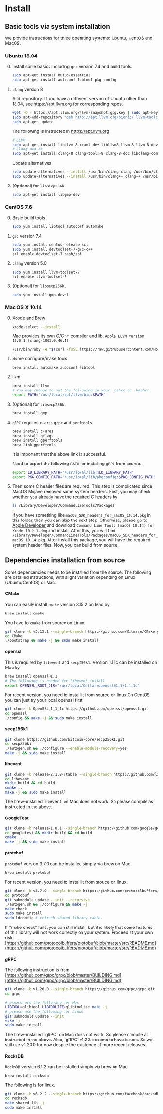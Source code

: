 # Install

## Basic tools via system installation

We provide instructions for three operating systems: Ubuntu, CentOS and MacOS.

### Ubuntu 18.04

0. Install some basics including `gcc` version 7.4 and build tools.

    ```bash
    sudo apt-get install build-essential 
    sudo apt-get install autoconf libtool pkg-config
    ```

2. `clang` version 8

    Add repository. If you have a different version of Ubuntu other than 18.04, see https://apt.llvm.org for corresponding repos.

    ```bash
    wget -O - https://apt.llvm.org/llvm-snapshot.gpg.key | sudo apt-key add -
    sudo apt-add-repository "deb http://apt.llvm.org/bionic/ llvm-toolchain-bionic-8 main"
    sudo apt-get update
    ```

    The following is instructed in https://apt.llvm.org

    ```bash
    # LLVM
    sudo apt-get install libllvm-8-ocaml-dev libllvm8 llvm-8 llvm-8-dev llvm-8-doc llvm-8-examples llvm-8-runtime
    # Clang and co
    sudo apt-get install clang-8 clang-tools-8 clang-8-doc libclang-common-8-dev libclang-8-dev libclang1-8 clang-format-8 
    ```

    Update alternatives

    ```bash
    sudo update-alternatives --install /usr/bin/clang clang /usr/bin/clang-8 100
    sudo update-alternatives --install /usr/bin/clang++ clang++ /usr/bin/clang++-8 100
    ```

3. (Optional) for `libsecp256k1` 

    ```bash
    sudo apt-get install libgmp-dev
    ```

### CentOS 7.6

0. Basic build tools

    ```bash
    sudo yum install libtool autoconf automake 
    ```

1. `gcc` version 7.4 
    ```bash
    sudo yum install centos-release-scl
    sudo yum install devtoolset-7-gcc-c++
    scl enable devtoolset-7 bash/zsh
    ```

2. `clang` version 5.0

    ```bash
    sudo yum install llvm-toolset-7 
    scl enable llvm-toolset-7
    ```

3. (Optional) for `libsecp256k1`
    ```bash
    sudo yum install gmp-devel
    ```

### Mac OS X 10.14

0. Xcode and [Brew](https://brew.sh)

    ```bash
    xcode-select --install
    ```
    Mac provides its own C/C++ compiler and lib, `Apple LLVM version 10.0.1 (clang-1001.0.46.4)`
    ```bash
    /usr/bin/ruby -e "$(curl -fsSL https://raw.githubusercontent.com/Homebrew/install/master/install)"
    ```

1. Some configure/make tools

    ```bash
    brew install automake autoconf libtool 
    ```

2. llvm
    ```bash
    brew install llvm
    # You may choose to put the following in your .zshrc or .bashrc
    export PATH="/usr/local/opt/llvm/bin:$PATH"
    ```
  
3. (Optional) for `libsecp256k1`

    ```bash
    brew install gmp
    ```

4. `gRPC` requires `c-ares` `grpc` and `perftools`

    ```bash
    brew install c-ares
    brew install gflags
    brew install gperftools
    brew link gperftools
    ```
    It is important that the above link is successful.

    Need to export the following `PATH` for installing `gRPC` from source.

    ```bash
    export LD_LIBRARY_PATH="/usr/local/lib:$LD_LIBRARY_PATH"
    export PKG_CONFIG_PATH="/usr/local/lib/pkgconfig:$PKG_CONFIG_PATH"
    ```

5. Then some C header files are required. This step is complicated since MacOS Mojave removed some system headers. First, you may check whether you already have the required C headers by

    ```bash
    ls /Library/Developer/CommandLineTools/Packages
    ```

    If you have something like `macOS_SDK_headers_for_macOS_10.14.pkg` in this folder, then you can skip the next step. Otherwise, please go to [Apple Developer](https://developer.apple.com/download/more/) and download `Command Line Tools (macOS 10.14) for Xcode 10.2.1.dmg` and install. After this, you will find `/Library/Developer/CommandLineTools/Packages/macOS_SDK_headers_for_macOS_10.14.pkg`. After install this package, you will have the required system header files. Now, you can build from source. 

## Dependencies installation from source

Some depencencies needs to be installed from the source. The following are detailed instructions, with slight variation depending on Linux (Ubuntu/CentOS) or Mac. 

#### CMake

You can easily install `cmake` version 3.15.2 on Mac by 

```bash
brew install cmake
```

You have to `cmake` from source on Linux.

```bash
git clone -b v3.15.2 --single-branch https://github.com/Kitware/CMake.git
cd CMake
./bootstrap && make -j && sudo make install
```

#### openssl

This is required by `libevent` and `secp256k1`. Version 1.1.1c can be installed on Mac by 

```bash
brew install openssl@1.1
# The following is needed for libevent install
export OPENSSL_ROOT_DIR="/usr/local/Cellar/openssl@1.1/1.1.1c"
```

For recent version, you need to install it from source on linux.On CentOS you can just try your local openssl first

```bash
git clone -b OpenSSL_1_1_1c https://github.com/openssl/openssl.git
cd openssl
./config && make -j && sudo make install
```

#### secp256k1

```bash
git clone https://github.com/bitcoin-core/secp256k1.git 
cd secp256k1
./autogen.sh && ./configure --enable-module-recovery=yes
make -j && sudo make install
```

#### libevent

```bash
git clone -b release-2.1.8-stable --single-branch https://github.com/libevent/libevent.git
cd libevent
mkdir build && cd build
cmake ..
make -j && sudo make install
```

<aside class="warning">
The brew-installed `libevent` on Mac does not work. So please compile as instructed in the above. 
</aside>

#### GoogleTest

```bash
git clone -b release-1.8.1 --single-branch https://github.com/google/googletest.git
cd googletest && mkdir build && cd build
cmake ..
make -j && sudo make install
```

#### protobuf

`protobuf` version 3.7.0 can be installed simply via brew on Mac

```bash
brew install protobuf
```

For recent version, you need to install it from srouce on linux. 

```bash
git clone -b v3.7.0 --single-branch https://github.com/protocolbuffers/protobuf.git
cd protobuf
git submodule update --init --recursive
./autogen.sh && ./configure && make -j 
make check
sudo make install
sudo ldconfig # refresh shared library cache.
```

If "make check" fails, you can still install, but it is likely that some features of this library will not work correctly on your system. Proceed at your own risk.[https://github.com/protocolbuffers/protobuf/blob/master/src/README.md](https://github.com/protocolbuffers/protobuf/blob/master/src/README.md)

#### gRPC

The following instruction is from [https://github.com/grpc/grpc/blob/master/BUILDING.md](https://github.com/grpc/grpc/blob/master/BUILDING.md)

```bash
git clone -b v1.20.0 --single-branch https://github.com/grpc/grpc.git
cd grpc

# please use the following for Mac
LIBTOOL=glibtool LIBTOOLIZE=glibtoolize make -j
# please use the following for Linux
git submodule update --init
make -j 
sudo make install
```

<aside class="warning">
The brew-installed `gRPC` on Mac does not work. So please compile as instructed in the above. 
Also, `gRPC` v1.22.x seems to have issues. So we still use v1.20.0 for now despite the existence of more recent releases. 
</aside>


#### RocksDB

`RocksDB` version 6.1.2 can be installed simply via brew on Mac

```bash
brew install rocksdb
```

The following is for linux.

```bash
git clone -b v6.2.2 --single-branch https://github.com/facebook/rocksdb.git
cd rocksdb
make shared_lib -j
sudo make install
```
